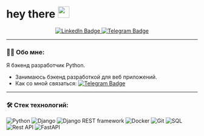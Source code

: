 <h1>
  hey there
  <img src="https://media.giphy.com/media/hvRJCLFzcasrR4ia7z/giphy.gif" width="30px"/>
</h1>

<div id="badges" align="center">
  <a href="your-linkedin-URL">
    <img src="https://img.shields.io/badge/LinkedIn-blue?style=for-the-badge&logo=linkedin&logoColor=white" alt="LinkedIn Badge"/>
  </a>
  <a href="https://t.me/ardash_d">
    <img src="https://img.shields.io/badge/Telegtam-blue?style=for-the-badge&logo=telegram&logoColor=white" alt="Telegram Badge"/>
  </a>
</div>
<div id="badges" align="center">
  <img src="https://komarev.com/ghpvc/?username=ardash-ds&style=flat-square&color=blue" alt=""/>
</div>

---

### :man_technologist: Обо мне:

Я бэкенд разработчик Python.
- Занимаюсь бэкенд разработкой для веб приложений.
- Как со мной связаться: [![Telegram Badge](https://img.shields.io/badge/ardash_d-blue?style=flat&logo=Telegram&logoColor=white)](https://t.me/ardash_d)

---

### :hammer_and_wrench: Стек технологий:
![Python](https://img.shields.io/badge/Python-4682B4?style=for-the-badge&logo=Python&logoColor=white)
![Django](https://img.shields.io/badge/Django-006400?style=for-the-badge&logo=Django&logoColor=white)
![Django REST framework](https://img.shields.io/badge/Django%20REST%20framework-800000?style=for-the-badge)
![Docker](https://img.shields.io/badge/Docker-316192?style=for-the-badge&logo=docker&logoColor=white)
![Git](https://img.shields.io/badge/Git-000000?style=for-the-badge&logo=git&logoColor=white)
![SQL](https://img.shields.io/badge/SQL-DCDCDC?style=for-the-badge)
![Rest API](https://img.shields.io/badge/Rest-API-808080?style=for-the-badge&logoColor=white)
![FastAPI](https://img.shields.io/badge/FastAPI-009485?style=for-the-badge&logo=FastAPI&logoColor=white)













<!--
**ardash-ds/ardash-ds** is a ✨ _special_ ✨ repository because its `README.md` (this file) appears on your GitHub profile.

Here are some ideas to get you started:

- 🔭 I’m currently working on ...
- 🌱 I’m currently learning ...
- 👯 I’m looking to collaborate on ...
- 🤔 I’m looking for help with ...
- 💬 Ask me about ...
- 📫 How to reach me: ...
- 😄 Pronouns: ...
- ⚡ Fun fact: ...
-->
